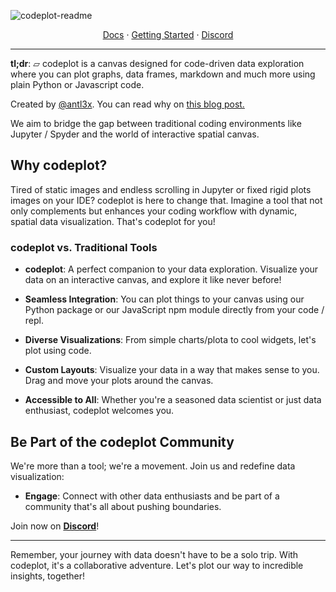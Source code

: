 ![codeplot-readme](https://github.com/codeplot-co/codeplot/assets/26308297/e1212d25-a731-4755-875d-e988848f6d87)
<div align="center">
<a href="https://codeplot.co">Docs</a> 
<span> · </span><a href="https://codeplot.co/getting-started">Getting Started</a> 
<span> · </span>
<a href="https://discord.gg/fYTsNp5Wvt">Discord</a>
</div>

---

**tl;dr**: ▱ codeplot is a canvas designed for code-driven data exploration where you can plot graphs, data frames, markdown and much more using plain Python or Javascript code.

Created by [@antl3x](https://github.com/antl3x). You can read why on [this blog post.](https://antl3x.co/posts/2024-01-25-today-i-decided-to-create-a-tool-that-i-always-wanted/)

We aim to bridge the gap between traditional coding environments like Jupyter / Spyder and the world of interactive spatial canvas.

## Why codeplot?

Tired of static images and endless scrolling in Jupyter or fixed rigid plots images on your IDE? codeplot is here to change that. Imagine a tool that not only complements but enhances your coding workflow with dynamic, spatial data visualization. That's codeplot for you!

### codeplot vs. Traditional Tools

- **codeplot**: A perfect companion to your data exploration. Visualize your data on an interactive canvas, and explore it like never before!

- **Seamless Integration**: You can plot things to your canvas using our Python package or our JavaScript npm module directly from your code / repl.

- **Diverse Visualizations**: From simple charts/plota to cool widgets, let's plot using code.

- **Custom Layouts**: Visualize your data in a way that makes sense to you. Drag and move your plots around the canvas.

- **Accessible to All**: Whether you're a seasoned data scientist or just data enthusiast, codeplot welcomes you.

## Be Part of the codeplot Community

We're more than a tool; we're a movement. Join us and redefine data visualization:

- **Engage**: Connect with other data enthusiasts and be part of a community that's all about pushing boundaries.

Join now on **[Discord](https://discord.gg/fYTsNp5Wvt)**!

---

Remember, your journey with data doesn't have to be a solo trip. With codeplot, it's a collaborative adventure. Let's plot our way to incredible insights, together!

